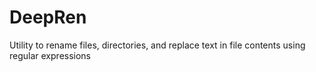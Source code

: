 # DeepRen
Utility to rename files, directories, and replace text in file contents using regular expressions
